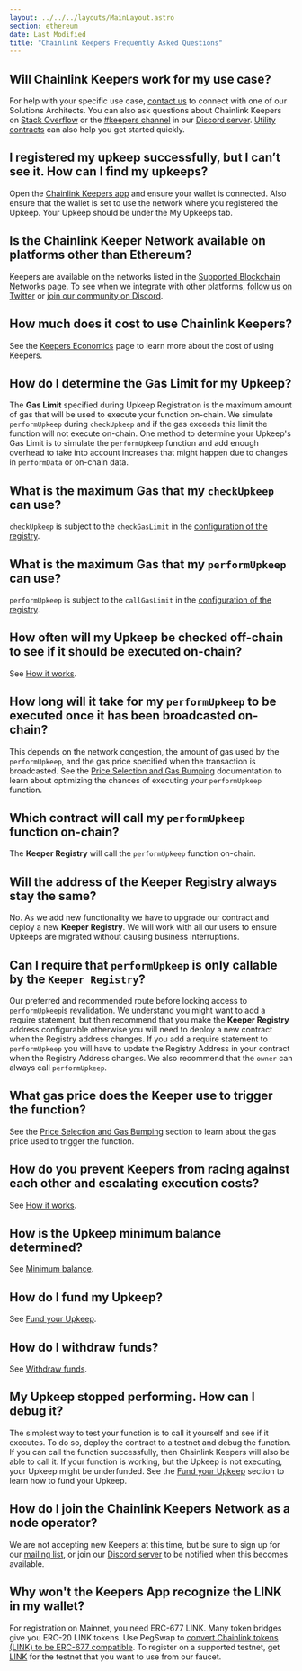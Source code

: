 ```yaml
---
layout: ../../../layouts/MainLayout.astro
section: ethereum
date: Last Modified
title: "Chainlink Keepers Frequently Asked Questions"
---
```


## Will Chainlink Keepers work for my use case?

For help with your specific use case, [contact us](https://chainlinkcommunity.typeform.com/to/OYQO67EF?page=docs-keepers) to connect with one of our Solutions Architects. You can also ask questions about Chainlink Keepers on [Stack Overflow](https://stackoverflow.com/questions/ask?tags=chainlink) or the [#keepers channel](https://discord.com/channels/592041321326182401/821350860302581771) in our [Discord server](https://discord.gg/qj9qarT). [Utility contracts](../utility-contracts) can also help you get started quickly.

## I registered my upkeep successfully, but I can’t see it. How can I find my upkeeps?

Open the [Chainlink Keepers app](https://keepers.chain.link/) and ensure your wallet is connected. Also ensure that the wallet is set to use the network where you registered the Upkeep. Your Upkeep should be under the My Upkeeps tab.

## Is the Chainlink Keeper Network available on platforms other than Ethereum?

Keepers are available on the networks listed in the [Supported Blockchain Networks](../supported-networks) page. To see when we integrate with other platforms, [follow us on Twitter](https://twitter.com/chainlink) or [join our community on Discord](https://discord.com/channels/592041321326182401/821350860302581771).

## How much does it cost to use Chainlink Keepers?

See the [Keepers Economics](../keeper-economics) page to learn more about the cost of using Keepers.

## How do I determine the Gas Limit for my Upkeep?

The **Gas Limit** specified during Upkeep Registration is the maximum amount of gas that will be used to execute your function on-chain. We simulate `performUpkeep` during `checkUpkeep` and if the gas exceeds this limit the function will not execute on-chain. One method to determine your Upkeep's Gas Limit is to simulate the `performUpkeep` function and add enough overhead to take into account increases that might happen due to changes in `performData` or on-chain data.

## What is the maximum Gas that my `checkUpkeep` can use?

`checkUpkeep` is subject to the `checkGasLimit` in the [configuration of the registry](/docs/chainlink-keepers/supported-networks/#configurations).

## What is the maximum Gas that my `performUpkeep` can use?

`performUpkeep` is subject to the `callGasLimit` in the [configuration of the registry](/docs/chainlink-keepers/supported-networks/#configurations).

## How often will my Upkeep be checked off-chain to see if it should be executed on-chain?

See [How it works](../overview/#how-it-works).

## How long will it take for my `performUpkeep` to be executed once it has been broadcasted on-chain?

This depends on the network congestion, the amount of gas used by the `performUpkeep`, and the gas price specified when the transaction is broadcasted. See the [Price Selection and Gas Bumping](../keeper-economics/#price-selection-and-gas-bumping) documentation to learn about optimizing the chances of executing your `performUpkeep` function.

## Which contract will call my `performUpkeep` function on-chain?

The **Keeper Registry** will call the `performUpkeep` function on-chain.

## Will the address of the Keeper Registry always stay the same?

No. As we add new functionality we have to upgrade our contract and deploy a new **Keeper Registry**. We will work with all our users to ensure Upkeeps are migrated without causing business interruptions.

## Can I require that `performUpkeep` is only callable by the `Keeper Registry`?

Our preferred and recommended route before locking access to `performUpkeep`is [revalidation](../compatible-contracts/#revalidate-performupkeep). We understand you might want to add a require statement, but then recommend that you make the **Keeper Registry** address configurable otherwise you will need to deploy a new contract when the Registry address changes. If you add a require statement to `performUpkeep` you will have to update the Registry Address in your contract when the Registry Address changes. We also recommend that the `owner` can always call `performUpkeep`.

## What gas price does the Keeper use to trigger the function?

See the [Price Selection and Gas Bumping](../keeper-economics/#price-selection-and-gas-bumping) section to learn about the gas price used to trigger the function.

## How do you prevent Keepers from racing against each other and escalating execution costs?

See [How it works](../overview/#how-it-works).

## How is the Upkeep minimum balance determined?

See [Minimum balance](../keeper-economics/#minimum-balance).

## How do I fund my Upkeep?

See [Fund your Upkeep](../manage-upkeeps/#fund-your-upkeep).

## How do I withdraw funds?

See [Withdraw funds](../manage-upkeeps/#withdraw-funds).

## My Upkeep stopped performing. How can I debug it?

The simplest way to test your function is to call it yourself and see if it executes. To do so, deploy the contract to a testnet and debug the function. If you can call the function successfully, then Chainlink Keepers will also be able to call it. If your function is working, but the Upkeep is not executing, your Upkeep might be underfunded. See the [Fund your Upkeep](../manage-upkeeps/#fund-your-upkeep) section to learn how to fund your Upkeep.

## How do I join the Chainlink Keepers Network as a node operator?

We are not accepting new Keepers at this time, but be sure to sign up for our [mailing list](/docs/developer-communications/), or join our [Discord server](https://discord.gg/qj9qarT) to be notified when this becomes available.

## Why won't the Keepers App recognize the LINK in my wallet?

For registration on Mainnet, you need ERC-677 LINK. Many token bridges give you ERC-20 LINK tokens. Use PegSwap to [convert Chainlink tokens (LINK) to be ERC-677 compatible](https://pegswap.chain.link/). To register on a supported testnet, get [LINK](../../link-token-contracts/) for the testnet that you want to use from our faucet.
